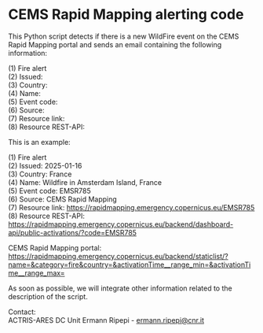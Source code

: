 # CEMS Rapid Mapping alerting code

This Python script detects if there is a new WildFire event on the CEMS Rapid Mapping portal and sends an email containing the following information:  

(1) Fire alert  
(2) Issued:   
(3) Country:   
(4) Name:   
(5) Event code:   
(6) Source:   
(7) Resource link:   
(8) Resource REST-API: 

This is an example:

(1) Fire alert  
(2) Issued: 2025-01-16  
(3) Country: France  
(4) Name: Wildfire in Amsterdam Island, France  
(5) Event code: EMSR785  
(6) Source: CEMS Rapid Mapping  
(7) Resource link: https://rapidmapping.emergency.copernicus.eu/EMSR785  
(8) Resource REST-API: https://rapidmapping.emergency.copernicus.eu/backend/dashboard-api/public-activations/?code=EMSR785  

CEMS Rapid Mapping portal: https://rapidmapping.emergency.copernicus.eu/backend/staticlist/?name=&category=fire&country=&activationTime__range_min=&activationTime__range_max=

As soon as possible, we will integrate other information related to the description of the script.  

Contact:  
ACTRIS-ARES DC Unit
Ermann Ripepi - ermann.ripepi@cnr.it
